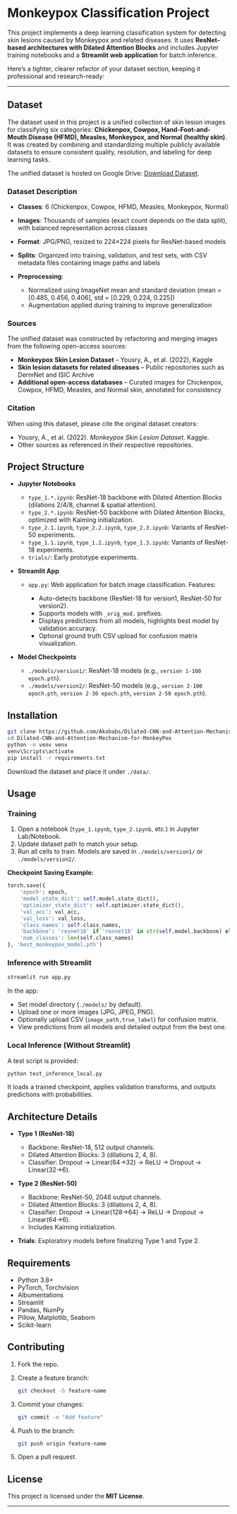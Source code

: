 # Monkeypox Classification Project

This project implements a deep learning classification system for detecting skin lesions caused by Monkeypox and related diseases. It uses **ResNet-based architectures with Dilated Attention Blocks** and includes Jupyter training notebooks and a **Streamlit web application** for batch inference.

Here’s a tighter, clearer refactor of your dataset section, keeping it professional and research-ready:

---

## Dataset

The dataset used in this project is a unified collection of skin lesion images for classifying six categories: **Chickenpox, Cowpox, Hand-Foot-and-Mouth Disease (HFMD), Measles, Monkeypox, and Normal (healthy skin)**. It was created by combining and standardizing multiple publicly available datasets to ensure consistent quality, resolution, and labeling for deep learning tasks.

The unified dataset is hosted on Google Drive: [Download Dataset](https://drive.google.com/file/d/1zpnQR_IBRXO68u6qI8i_nnuXTnkNHvlk/view?usp=sharing).

### Dataset Description

* **Classes**: 6 (Chickenpox, Cowpox, HFMD, Measles, Monkeypox, Normal)
* **Images**: Thousands of samples (exact count depends on the data split), with balanced representation across classes
* **Format**: JPG/PNG, resized to 224×224 pixels for ResNet-based models
* **Splits**: Organized into training, validation, and test sets, with CSV metadata files containing image paths and labels
* **Preprocessing**:

  * Normalized using ImageNet mean and standard deviation (mean = [0.485, 0.456, 0.406], std = [0.229, 0.224, 0.225])
  * Augmentation applied during training to improve generalization

### Sources

The unified dataset was constructed by refactoring and merging images from the following open-access sources:

* **Monkeypox Skin Lesion Dataset** – Yousry, A., et al. (2022), Kaggle
* **Skin lesion datasets for related diseases** – Public repositories such as DermNet and ISIC Archive
* **Additional open-access databases** – Curated images for Chickenpox, Cowpox, HFMD, Measles, and Normal skin, annotated for consistency

### Citation

When using this dataset, please cite the original dataset creators:

* Yousry, A., et al. (2022). *Monkeypox Skin Lesion Dataset*. Kaggle.
* Other sources as referenced in their respective repositories.


## Project Structure

* **Jupyter Notebooks**

  * `type_1.*.ipynb`: ResNet-18 backbone with Dilated Attention Blocks (dilations 2/4/8, channel & spatial attention).
  * `type_2.*.ipynb`: ResNet-50 backbone with Dilated Attention Blocks, optimized with Kaiming initialization.
  * `type_2.1.ipynb`, `type_2.2.ipynb`, `type_2.3.ipynb`: Variants of ResNet-50 experiments.
  * `type_1.1.ipynb`, `type_1.2.ipynb`, `type_1.3.ipynb`: Variants of ResNet-18 experiments.
  * `trials/`: Early prototype experiments.

* **Streamlit App**

  * `app.py`: Web application for batch image classification.
    Features:

    * Auto-detects backbone (ResNet-18 for version1, ResNet-50 for version2).
    * Supports models with `_orig_mod.` prefixes.
    * Displays predictions from all models, highlights best model by validation accuracy.
    * Optional ground truth CSV upload for confusion matrix visualization.

* **Model Checkpoints**

  * `./models/version1/`: ResNet-18 models (e.g., `version 1-100 epoch.pth`).
  * `./models/version2/`: ResNet-50 models (e.g., `version 2-100 epoch.pth`, `version 2-30 epoch.pth`, `version 2-50 epoch.pth`).

## Installation

```bash
git clone https://github.com/Akobabs/Dilated-CNN-and-Attention-Mechanism-for-MonkeyPox.git
cd Dilated-CNN-and-Attention-Mechanism-for-MonkeyPox
python -m venv venv
venv\Scripts\activate
pip install -r requirements.txt
```

Download the dataset and place it under `./data/`.

## Usage

### Training

1. Open a notebook (`type_1.ipynb`, `type_2.ipynb`, etc.) in Jupyter Lab/Notebook.
2. Update dataset path to match your setup.
3. Run all cells to train. Models are saved in `./models/version1/` or `./models/version2/`.

**Checkpoint Saving Example:**

```python
torch.save({
    'epoch': epoch,
    'model_state_dict': self.model.state_dict(),
    'optimizer_state_dict': self.optimizer.state_dict(),
    'val_acc': val_acc,
    'val_loss': val_loss,
    'class_names': self.class_names,
    'backbone': 'resnet18' if 'resnet18' in str(self.model.backbone) else 'resnet50',
    'num_classes': len(self.class_names)
}, 'best_monkeypox_model.pth')
```

### Inference with Streamlit

```bash
streamlit run app.py
```

In the app:

* Set model directory (`./models/` by default).
* Upload one or more images (JPG, JPEG, PNG).
* Optionally upload CSV (`image_path,true_label`) for confusion matrix.
* View predictions from all models and detailed output from the best one.

### Local Inference (Without Streamlit)

A test script is provided:

```bash
python test_inference_local.py
```

It loads a trained checkpoint, applies validation transforms, and outputs predictions with probabilities.

## Architecture Details

* **Type 1 (ResNet-18)**

  * Backbone: ResNet-18, 512 output channels.
  * Dilated Attention Blocks: 3 (dilations 2, 4, 8).
  * Classifier: Dropout → Linear(64→32) → ReLU → Dropout → Linear(32→6).

* **Type 2 (ResNet-50)**

  * Backbone: ResNet-50, 2048 output channels.
  * Dilated Attention Blocks: 3 (dilations 2, 4, 8).
  * Classifier: Dropout → Linear(128→64) → ReLU → Dropout → Linear(64→6).
  * Includes Kaiming initialization.

* **Trials**: Exploratory models before finalizing Type 1 and Type 2.

## Requirements

* Python 3.8+
* PyTorch, Torchvision
* Albumentations
* Streamlit
* Pandas, NumPy
* Pillow, Matplotlib, Seaborn
* Scikit-learn

## Contributing

1. Fork the repo.
2. Create a feature branch:

   ```bash
   git checkout -b feature-name
   ```
3. Commit your changes:

   ```bash
   git commit -m "Add feature"
   ```
4. Push to the branch:

   ```bash
   git push origin feature-name
   ```
5. Open a pull request.

## License

This project is licensed under the **MIT License**.

---